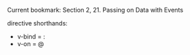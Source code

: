 Current bookmark: Section 2, 21. Passing on Data with Events

directive shorthands:

- v-bind = :
- v-on = @
